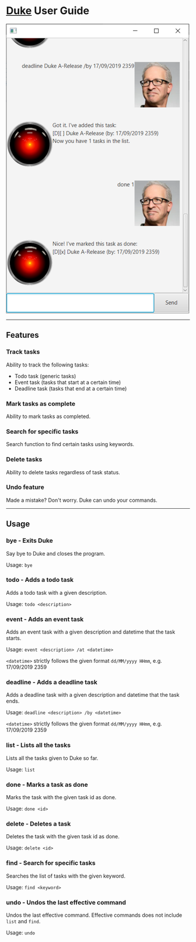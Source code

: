 # [Duke](https://github.com/geshuming/duke) User Guide

![UI](UI.png)

---

## Features 

### Track tasks
Ability to track the following tasks:
- Todo task (generic tasks)
- Event task (tasks that start at a certain time)
- Deadline task (tasks that end at a certain time)

### Mark tasks as complete
Ability to mark tasks as completed.

### Search for specific tasks
Search function to find certain tasks using keywords.

### Delete tasks
Ability to delete tasks regardless of task status.

### Undo feature
Made a mistake? Don't worry. Duke can undo your commands.

---

## Usage

### bye - Exits Duke

Say bye to Duke and closes the program.

Usage: `bye`

### todo - Adds a todo task

Adds a todo task with a given description.

Usage: `todo <description>`

### event - Adds an event task

Adds an event task with a given description and datetime that the task starts.

Usage: `event <description> /at <datetime>`

`<datetime>` strictly follows the given format `dd/MM/yyyy HHmm`, e.g. 17/09/2019 2359

### deadline - Adds a deadline task

Adds a deadline task with a given description and datetime that the task ends.

Usage: `deadline <description> /by <datetime>`

`<datetime>` strictly follows the given format `dd/MM/yyyy HHmm`, e.g. 17/09/2019 2359

### list - Lists all the tasks

Lists all the tasks given to Duke so far.

Usage: `list`

### done - Marks a task as done

Marks the task with the given task id as done.

Usage: `done <id>`

### delete - Deletes a task

Deletes the task with the given task id as done.

Usage: `delete <id>`

### find - Search for specific tasks

Searches the list of tasks with the given keyword.

Usage: `find <keyword>` 

### undo - Undos the last effective command

Undos the last effective command. Effective commands does not include `list` and `find`.

Usage: `undo`